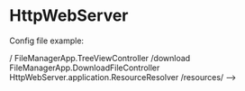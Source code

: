 # HttpWebServer
Config file example:

<?xml version="1.0" encoding="utf-8" ?>
<?--<Config>
  <Controllers>
    <Controller>
      <Url-pattern>/</Url-pattern>
      <Controller-class>FileManagerApp.TreeViewController</Controller-class>
    </Controller>
    <Controller>
      <Url-pattern>/download</Url-pattern>
      <Controller-class>FileManagerApp.DownloadFileController</Controller-class>
    </Controller>
  </Controllers>
  <ResourceResolver>
    <Resolver-class>HttpWebServer.application.ResourceResolver</Resolver-class>
    <Path>/resources/</Path>
  </ResourceResolver>
</Config>-->
